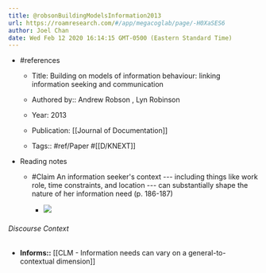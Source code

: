 ```yaml
---
title: @robsonBuildingModelsInformation2013
url: https://roamresearch.com/#/app/megacoglab/page/-H0XaSES6
author: Joel Chan
date: Wed Feb 12 2020 16:14:15 GMT-0500 (Eastern Standard Time)
---
```


- #references

    - Title: Building on models of information behaviour: linking information seeking and communication

    - Authored by:: Andrew Robson ,  Lyn Robinson

    - Year: 2013

    - Publication: [[Journal of Documentation]]

    - Tags:: #ref/Paper #[[D/KNEXT]]
- Reading notes

    - #Claim An information seeker's context --- including things like work role, time constraints, and location --- can substantially shape the nature of her information need (p. 186-187)

        - ![](https://firebasestorage.googleapis.com/v0/b/firescript-577a2.appspot.com/o/imgs%2Fapp%2Fmegacoglab%2F24OfR6E8gS?alt=media&token=6a44a51c-4543-40f7-b181-8edc6fc57ffd)

###### Discourse Context

- **Informs::** [[CLM - Information needs can vary on a general-to-contextual dimension]]
